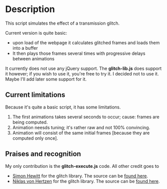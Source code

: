 Description
===========
This script simulates the effect of a transmission glitch.

Current version is quite basic:
* upon load of the webpage it calculates glitched frames and loads them into a buffer
* It then plays those frames several times with progressive delays between animations

It currently does not use any jQuery support. The **glitch-lib.js** does support it however; if you wish to use it, you're free to try it. I decided not to use it. Maybe I'll add later some support for it.

Current limitations
-------------------
Because it's quite a basic script, it has some limitations.

1. The first animations takes several seconds to occur; cause: frames are being computed.
2. Animation neesds tuning; it's rather raw and not 100% convincing.
3. Animation will consist of the same initial frames [because they are computed only once].

Praises and recognition
-----------------------
My only contribution is the **glitch-execute.js** code.
All other credit goes to
* [Simon Hewitt](http://sjhewitt.co.uk/2012/07/javascript-glitch-effect-glitch-js/ "Simon Hewitt's page") for the glitch library. The source can be [found here](https://github.com/sjhewitt/glitch.js/ "glitch.js sourc code").
* [Niklas von Hertzen](http://sjhewitt.co.uk/2012/07/javascript-glitch-effect-glitch-js/ "Simon Hewitt's page") for the glitch library. The source can be [found here](https://github.com/sjhewitt/glitch.js/ "glitch.js sourc code").

